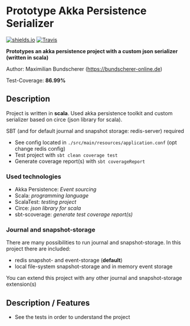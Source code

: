 # Prototype Akka Persistence Serializer

[![shields.io](http://img.shields.io/badge/license-Apache2-blue.svg)](http://www.apache.org/licenses/LICENSE-2.0.txt)
[![Travis](https://img.shields.io/travis/rust-lang/rust.svg)](#)

**Prototypes an akka persistence project with a custom json serializer (written in scala)**

Author: Maximilian Bundscherer (https://bundscherer-online.de)

Test-Coverage: **86.99%**

## Description

Project is written in **scala**. Used akka persistence toolkit and custom serializer based on circe (json library for scala).

SBT (and for default journal and snapshot storage: redis-server) required

- See config located in ``./src/main/resources/application.conf`` (opt change redis config)
- Test project with ``sbt clean coverage test``
- Generate coverage report(s) with ``sbt coverageReport``

### Used technologies

- Akka Persistence: *Event sourcing*
- Scala: *programming language*
- ScalaTest: *testing project*
- Circe: *json library for scala*
- sbt-scoverage: *generate test coverage report(s)*

### Journal and snapshot-storage

There are many possibilities to run journal and snapshot-storage. In this project there are included:

- redis snapshot- and event-storage (**default**)
- local file-system snapshot-storage and in memory event storage

You can extend this project with any other journal and snapshot-storage extension(s)

## Description / Features

- See the tests in order to understand the project

